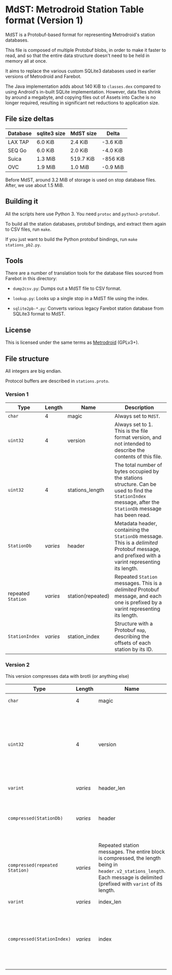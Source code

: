 # MdST: Metrodroid Station Table format (Version 1)

MdST is a Protobuf-based format for representing Metrodroid's station databases.

This file is composed of multiple Protobuf blobs, in order to make it faster to
read, and so that the entire data structure doesn't need to be held in memory
all at once.

It aims to replace the various custom SQLite3 databases used in earlier versions
of Metrodroid and Farebot.

The Java implementation adds about 140 KiB to `classes.dex` compared to using
Android's in-built SQLite implementation. However, data files shrink by around
a megabyte, and copying files out of Assets into Cache is no longer required,
resulting in significant net reductions to application size.

## File size deltas

Database | sqlite3 size | MdST size | Delta
---------|--------------|-----------|---------
LAX TAP  | 6.0 KiB      | 2.4 KiB   | -3.6 KiB
SEQ Go   | 6.0 KiB      | 2.0 KiB   | -4.0 KiB
Suica    | 1.3 MiB      | 519.7 KiB | -856 KiB
OVC      | 1.9 MiB      | 1.0 MiB   | -0.9 MiB

Before MdST, around 3.2 MiB of storage is used on stop database files. After, we
use about 1.5 MiB.

## Building it

All the scripts here use Python 3.  You need `protoc` and `python3-protobuf`.

To build all the station databases, protobuf bindings, and extract them again to
CSV files, run `make`.

If you just want to build the Python protobuf bindings, run
`make stations_pb2.py`.

## Tools

There are a number of translation tools for the database files sourced from
Farebot in this directory:

* `dump2csv.py`: Dumps out a MdST file to CSV format.

* `lookup.py`: Looks up a single stop in a MdST file using the index.

* `sqlite2pb-*.py`: Converts various legacy Farebot station database from
  SQLite3 format to MdST.

## License

This is licensed under the same terms as
[Metrodroid](https://github.com/micolous/metrodroid) (GPLv3+).

## File structure

All integers are big endian.

Protocol buffers are described in `stations.proto`.

### Version 1

Type | Length | Name | Description
-----|--------|------|-------------
`char` | 4      | magic | Always set to `MdST`.
`uint32` | 4    | version | Always set to 1. This is the file format version, and not intended to describe the contents of this file.
`uint32` | 4    | stations_length | The total number of bytes occupied by the stations structure. Can be used to find the `StationIndex` message, after the `StationDb` message has been read.
`StationDb` | _varies_ | header | Metadata header, containing the `StationDb` message. This is a _delimited_ Protobuf message, and prefixed with a varint representing its length.
repeated `Station` | _varies_ | station(repeated) | Repeated `Station` messages. This is a _delimited_ Protobuf message, and each one is prefixed by a varint representing its length.
`StationIndex` | _varies_ | station_index | Structure with a Protobuf `map`, describing the offsets of each station by its ID.

### Version 2

This version compresses data with brotli (or anything else)

Type | Length | Name | Description
-----|--------|------|-------------
`char` | 4      | magic | Always set to `MdST`.
`uint32` | 4    | version | Always set to 2. This is the file format version, and not intended to describe the contents of this file.
`varint` | _varies_ | header_len | Length of `header`.
`compressed(StationDb)` | _varies_ | header | Metadata header, containing compressed the `StationDb` message.
`compressed(repeated Station)` | _varies_ | Repeated station messages. The entire block is compressed, the length being in `header.v2_stations_length`. Each message is delimited (prefixed with `varint` of its length.
`varint` | _varies_ | index_len | Length of `index`.
`compressed(StationIndex)` | _varies_ | index | Structure with a Protobuf `map`, describing the offsets of each station by its ID.
